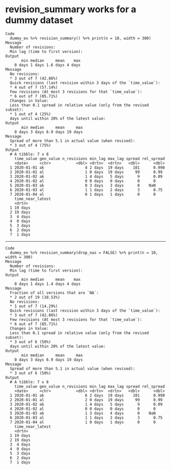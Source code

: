 # revision_summary works for a dummy dataset

    Code
      dummy_ex %>% revision_summary() %>% print(n = 10, width = 300)
    Message
      Number of revisions:
      Min lag (time to first version):
    Output
           min median     mean    max
        0 days 1 days 1.6 days 4 days
    Message
      No revisions:
      * 3 out of 7 (42.86%)
      Quick revisions (last revision within 3 days of the `time_value`):
      * 4 out of 7 (57.14%)
      Few revisions (At most 3 revisions for that `time_value`):
      * 6 out of 7 (85.71%)
      Changes in Value:
      Less than 0.1 spread in relative value (only from the revised subset):
      * 1 out of 4 (25%)
      days until within 20% of the latest value:
    Output
           min median     mean     max
        0 days 3 days 6.9 days 19 days
    Message
      Spread of more than 5.1 in actual value (when revised):
      * 3 out of 4 (75%)
    Output
      # A tibble: 7 x 8
        time_value geo_value n_revisions min_lag max_lag spread rel_spread
        <date>     <chr>           <dbl> <drtn>  <drtn>   <dbl>      <dbl>
      1 2020-01-01 ak                  4 2 days  19 days    101      0.990
      2 2020-01-01 al                  1 0 days  19 days     99      0.99 
      3 2020-01-02 ak                  1 4 days   5 days      9      0.09 
      4 2020-01-02 al                  0 0 days   0 days      0      0    
      5 2020-01-03 ak                  0 3 days   3 days      0    NaN    
      6 2020-01-03 al                  1 1 days   2 days      3      0.75 
      7 2020-01-04 al                  0 1 days   1 days      0      0    
        time_near_latest
        <drtn>          
      1 19 days         
      2 19 days         
      3  4 days         
      4  0 days         
      5  3 days         
      6  2 days         
      7  1 days         

---

    Code
      dummy_ex %>% revision_summary(drop_nas = FALSE) %>% print(n = 10, width = 300)
    Message
      Number of revisions:
      Min lag (time to first version):
    Output
           min median     mean    max
        0 days 1 days 1.4 days 4 days
    Message
      Fraction of all versions that are `NA`:
      * 2 out of 19 (10.53%)
      No revisions:
      * 1 out of 7 (14.29%)
      Quick revisions (last revision within 3 days of the `time_value`):
      * 3 out of 7 (42.86%)
      Few revisions (At most 3 revisions for that `time_value`):
      * 6 out of 7 (85.71%)
      Changes in Value:
      Less than 0.1 spread in relative value (only from the revised subset):
      * 3 out of 6 (50%)
      days until within 20% of the latest value:
    Output
           min median     mean     max
        0 days 3 days 6.9 days 19 days
    Message
      Spread of more than 5.1 in actual value (when revised):
      * 3 out of 6 (50%)
    Output
      # A tibble: 7 x 8
        time_value geo_value n_revisions min_lag max_lag spread rel_spread
        <date>     <chr>           <dbl> <drtn>  <drtn>   <dbl>      <dbl>
      1 2020-01-01 ak                  6 2 days  19 days    101      0.990
      2 2020-01-01 al                  2 0 days  19 days     99      0.99 
      3 2020-01-02 ak                  1 4 days   5 days      9      0.09 
      4 2020-01-02 al                  0 0 days   0 days      0      0    
      5 2020-01-03 ak                  1 3 days   4 days      0    NaN    
      6 2020-01-03 al                  1 1 days   2 days      3      0.75 
      7 2020-01-04 al                  1 0 days   1 days      0      0    
        time_near_latest
        <drtn>          
      1 19 days         
      2 19 days         
      3  4 days         
      4  0 days         
      5  3 days         
      6  2 days         
      7  1 days         

